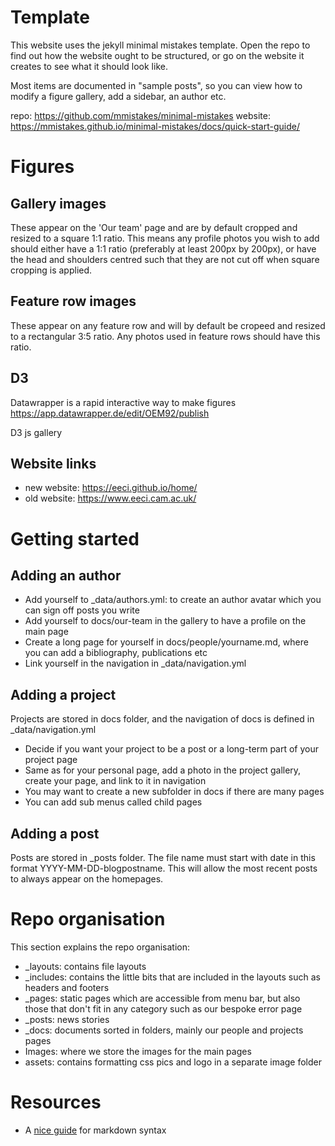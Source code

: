 # Template

This website uses the jekyll minimal mistakes template. Open the repo to find out how the website ought to be structured, or go on the website it creates to see what it should look like.

Most items are documented in "sample posts", so you can view how to modify a figure gallery, add a sidebar, an author etc.

repo: https://github.com/mmistakes/minimal-mistakes
website: https://mmistakes.github.io/minimal-mistakes/docs/quick-start-guide/

# Figures

## Gallery images

These appear on the 'Our team' page and are by default cropped and resized to a square 1:1 ratio. This means any profile photos you wish to add should either have a 1:1 ratio (preferably at least 200px by 200px), or have the head and shoulders centred such that they are not cut off when square cropping is applied.

## Feature row images

These appear on any feature row and will by default be cropeed and resized to a rectangular 3:5 ratio. Any photos used in feature rows should have this ratio.

## D3

Datawrapper is a rapid interactive way to make figures 
https://app.datawrapper.de/edit/OEM92/publish

D3 js gallery


## Website links

- new website: https://eeci.github.io/home/ 
- old website: https://www.eeci.cam.ac.uk/


# Getting started

## Adding an author

- Add yourself to _data/authors.yml: to create an author avatar which you can sign off posts you write
- Add yourself to docs/our-team in the gallery to have a profile on the main page
- Create a long page for yourself in docs/people/yourname.md, where you can add a bibliography, publications etc
- Link yourself in the navigation in _data/navigation.yml

## Adding a project

Projects are stored in docs folder, and the navigation of docs is defined in _data/navigation.yml

- Decide if you want your project to be a post or a long-term part of your project page
- Same as for your personal page, add a photo in the project gallery, create your page, and link to it in navigation
- You may want to create a new subfolder in docs if there are many pages
- You can add sub menus called child pages

## Adding a post

Posts are stored in _posts folder. The file name must start with date in this format YYYY-MM-DD-blogpostname. This will allow the most recent posts to always appear on the homepages. 

# Repo organisation

This section explains the repo organisation:

* _layouts: contains file layouts
* _includes: contains the little bits that are included in the layouts such as headers and footers
* _pages: static pages which are accessible from menu bar, but also those that don't fit in any category such as our bespoke error page
* _posts: news stories
* _docs: documents sorted in folders, mainly our people and projects pages
* Images: where we store the images for the main pages
* assets: contains formatting css pics and logo in a separate image folder

# Resources

- A [nice guide](https://www.markdownguide.org/basic-syntax/) for markdown syntax
